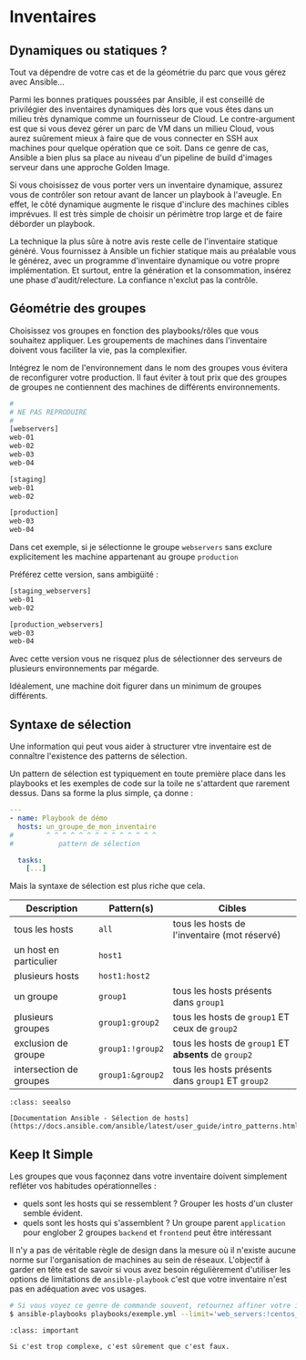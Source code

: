 # Inventaires

## Dynamiques ou statiques ?

Tout va dépendre de votre cas et de la géométrie du parc que vous gérez avec Ansible... 

Parmi les bonnes pratiques poussées par Ansible, il est conseillé de privilégier des inventaires dynamiques dès 
lors que vous êtes dans un milieu très dynamique comme un fournisseur de Cloud. Le contre-argument est que si vous devez gérer
un parc de VM dans un milieu Cloud, vous aurez suûrement mieux à faire que de vous connecter en SSH aux machines pour quelque opération que ce soit. Dans ce genre de cas, Ansible a bien plus sa place au niveau d'un pipeline de build d'images serveur dans une approche Golden Image.

Si vous choisissez de vous porter vers un inventaire dynamique, assurez vous de contrôler son retour avant de lancer un playbook 
à l'aveugle. En effet, le côté dynamique augmente le risque d'inclure des machines cibles imprévues. Il est très simple de choisir un périmètre trop large et de faire déborder un playbook.

La technique la plus sûre à notre avis reste celle de l'inventaire statique généré. Vous fournissez à Ansible un fichier statique 
mais au préalable vous le générez, avec un programme d'inventaire dynamique ou votre propre implémentation. Et surtout, entre la génération et la consommation, insérez une phase d'audit/relecture. La confiance n'exclut pas la contrôle.

## Géométrie des groupes

Choisissez vos groupes en fonction des playbooks/rôles que vous souhaitez appliquer. Les groupements de machines dans l'inventaire 
doivent vous faciliter la vie, pas la complexifier.

Intégrez le nom de l'environnement dans le nom des groupes vous évitera de reconfigurer votre production. Il faut éviter à tout 
prix que des groupes de groupes ne contiennent des machines de différents environnements. 

```bash
#
# NE PAS REPRODUIRE
# 
[webservers]
web-01
web-02
web-03
web-04

[staging]
web-01
web-02

[production]
web-03
web-04
```

Dans cet exemple, si je sélectionne le groupe `webservers` sans exclure explicitement les machine appartenant au groupe `production`

Préférez cette version, sans ambigüité :

```bash
[staging_webservers]
web-01
web-02

[production_webservers]
web-03
web-04
```

Avec cette version vous ne risquez plus de sélectionner des serveurs de plusieurs environnements par mégarde.

Idéalement, une machine doit figurer dans un minimum de groupes différents.

## Syntaxe de sélection

Une information qui peut vous aider à structurer vtre inventaire est de connaître l'existence des patterns de sélection.

Un pattern de sélection est typiquement en toute première place dans les playbooks et les exemples de code sur la toile
ne s'attardent que rarement dessus. Dans sa forme la plus simple, ça donne :

```yaml
---
- name: Playbook de démo 
  hosts: un_groupe_de_mon_inventaire
#        ^ ^ ^ ^ ^ ^ ^ ^ ^ ^ ^ ^ ^ ^
#           pattern de sélection 

  tasks:
    [...]
```

Mais la syntaxe de sélection est plus riche que cela.


| Description             | Pattern(s)                 | Cibles
| ----------------------- | -------------------------- | ---------------------------------------------------------
| tous les hosts          | `all`                      | tous les hosts de l'inventaire (mot réservé)
| un host en particulier  | `host1`                    |
| plusieurs hosts         | `host1:host2`              |
| un groupe               | `group1`                   | tous les hosts présents dans `group1` 
| plusieurs groupes       | `group1:group2`            | tous les hosts de `group1` ET ceux de `group2`
| exclusion de groupe     | `group1:!group2`           | tous les hosts de `group1` ET **absents** de `group2`
| intersection de groupes | `group1:&group2`           | tous les hosts présents dans `group1` ET `group2`


```{admonition} Approfondir
:class: seealso

[Documentation Ansible - Sélection de hosts](https://docs.ansible.com/ansible/latest/user_guide/intro_patterns.html)
```

## Keep It Simple

Les groupes que vous façonnez dans votre inventaire doivent simplement refléter vos habitudes opérationnelles :

* quels sont les hosts qui se ressemblent ? Grouper les hosts d'un cluster semble évident.
* quels sont les hosts qui s'assemblent ? Un groupe parent `application` pour englober 2 groupes `backend` et `frontend` peut être intéressant

Il n'y a pas de véritable règle de design dans la mesure où il n'existe aucune norme sur l'organisation de machines au sein de réseaux. L'objectif à garder en tête est de savoir si vous avez besoin régulièrement d'utiliser les options de limitations de `ansible-playbook` c'est que votre inventaire n'est pas en adéquation avec vos usages.

```bash session
# Si vous voyez ce genre de commande souvent, retournez affiner votre inventaire.
$ ansible-playbooks playbooks/exemple.yml --limit='web_servers:!centos_servers'
```

```{admonition} Perle de sagesse
:class: important

Si c'est trop complexe, c'est sûrement que c'est faux.
```


